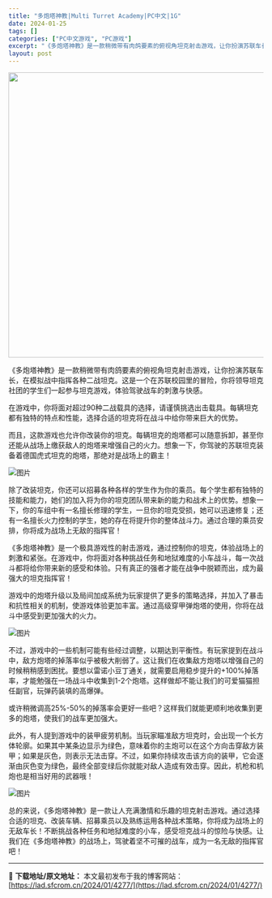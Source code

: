 ```yaml
---
title: "多炮塔神教|Multi Turret Academy|PC中文|1G"
date: 2024-01-25
tags: []
categories: ["PC中文游戏", "PC游戏"]
excerpt: "《多炮塔神教》是一款稍微带有肉鸽要素的俯视角坦克射击游戏，让你扮演苏联车长，在模拟战中指挥各种二战坦克。这是一个在苏联校园里的冒险，你将领导坦克社团的学生们一起参与坦克游戏，体验驾驶战车的刺激与快感。 在游戏中，你将面对超过90种二战载具的选择，请谨慎挑选出击载具。每辆坦克都有独特的特点和性能，选择&hellip;"
layout: post
---
```


<img class="alignnone size-full wp-image-4255" src="https://lad.sfcrom.cn/wp-content/uploads/2024/01/20240125230007-41676.jpeg" alt="" width="1000" height="562" />
<p class="clear">《多炮塔神教》是一款稍微带有肉鸽要素的俯视角坦克射击游戏，让你扮演苏联车长，在模拟战中指挥各种二战坦克。这是一个在苏联校园里的冒险，你将领导坦克社团的学生们一起参与坦克游戏，体验驾驶战车的刺激与快感。</p>
<p class="clear">在游戏中，你将面对超过90种二战载具的选择，请谨慎挑选出击载具。每辆坦克都有独特的特点和性能，选择合适的坦克将在战斗中给你带来巨大的优势。</p>
<p class="clear">而且，这款游戏也允许你改装你的坦克。每辆坦克的炮塔都可以随意拆卸，甚至你还能从战场上缴获敌人的炮塔来增强自己的火力。想象一下，你驾驶的苏联坦克装备着德国虎式坦克的炮塔，那绝对是战场上的霸主！</p>
<p class="clear"><img src="https://lad.sfcrom.cn/wp-content/uploads/2024/01/20240125230007-7fe72.jpeg" alt="图片" crossorigin="anonymous" data-galleryid="" data-imgfileid="110004409" data-ratio="0.5625" data-s="300,640" data-src="https://lad.sfcrom.cn/wp-content/uploads/2024/01/20240125230007-7fe72.jpeg" data-type="jpeg" data-w="1920" data-original-style="" data-index="2" data-fail="0" /></p>
<p class="clear">除了改装坦克，你还可以招募各种各样的学生作为你的乘员。每个学生都有独特的技能和能力，她们的加入将为你的坦克团队带来新的能力和战术上的优势。想象一下，你的车组中有一名擅长修理的学生，一旦你的坦克受损，她可以迅速修复；还有一名擅长火力控制的学生，她的存在将提升你的整体战斗力。通过合理的乘员安排，你将成为战场上无敌的指挥官！</p>
<p class="clear">《多炮塔神教》是一个极具游戏性的射击游戏，通过控制你的坦克，体验战场上的刺激和紧张。在游戏中，你将面对各种挑战任务和地狱难度的小车战斗，每一次战斗都将给你带来新的感受和体验。只有真正的强者才能在战争中脱颖而出，成为最强大的坦克指挥官！</p>
<p class="clear">游戏中的炮塔升级以及局间加成系统为玩家提供了更多的策略选择，并加入了暴击和抗性相关的机制，使游戏体验更加丰富。通过高级穿甲弹炮塔的使用，你将在战斗中感受到更加强大的火力。</p>
<p class="clear"><img src="https://lad.sfcrom.cn/wp-content/uploads/2024/01/20240125230007-f052d.jpeg" alt="图片" crossorigin="anonymous" data-galleryid="" data-imgfileid="110004410" data-ratio="0.5625" data-s="300,640" data-src="https://lad.sfcrom.cn/wp-content/uploads/2024/01/20240125230007-f052d.jpeg" data-type="jpeg" data-w="1920" data-original-style="" data-index="3" data-fail="0" /></p>
<p class="clear">不过，游戏中的一些机制可能有些经过调整，以期达到平衡性。有玩家提到在战斗中，敌方炮塔的掉落率似乎被极大削弱了。这让我们在收集敌方炮塔以增强自己的时候稍稍感到困扰。要想以雷诺小豆丁通关，就需要启用稳步提升的+100%掉落率，才能勉强在一场战斗中收集到1-2个炮塔。这样做却不能让我们的可爱猫猫担任副官，玩弹药装填的高爆弹。</p>
<p class="clear">或许稍微调高25%-50%的掉落率会更好一些吧？这样我们就能更顺利地收集到更多的炮塔，使我们的战车更加强大。</p>
<p class="clear">此外，有人提到游戏中的装甲疲劳机制。当玩家瞄准敌方坦克时，会出现一个长方体轮廓。如果其中某条边显示为绿色，意味着你的主炮可以在这个方向击穿敌方装甲；如果是灰色，则表示无法击穿。不过，如果你持续攻击该方向的装甲，它会逐渐由灰色变为绿色，最终全部变绿后你就能对敌人造成有效击穿。因此，机枪和机炮也是相当好用的武器哦！</p>
<p class="clear"><img src="https://lad.sfcrom.cn/wp-content/uploads/2024/01/20240125230007-21097.jpeg" alt="图片" crossorigin="anonymous" data-galleryid="" data-imgfileid="110004411" data-ratio="0.5625" data-s="300,640" data-src="https://lad.sfcrom.cn/wp-content/uploads/2024/01/20240125230007-21097.jpeg" data-type="jpeg" data-w="1920" data-original-style="" data-index="4" data-fail="0" /></p>
<p class="clear">总的来说，《多炮塔神教》是一款让人充满激情和乐趣的坦克射击游戏。通过选择合适的坦克、改装车辆、招募乘员以及熟练运用各种战术策略，你将成为战场上的无敌车长！不断挑战各种任务和地狱难度的小车，感受坦克战斗的惊险与快感。让我们在《多炮塔神教》的战场上，驾驶着坚不可摧的战车，成为一名无敌的指挥官吧！</p>

---
📖 **下载地址/原文地址：** 本文最初发布于我的博客网站：[https://lad.sfcrom.cn/2024/01/4277/](https://lad.sfcrom.cn/2024/01/4277/)
